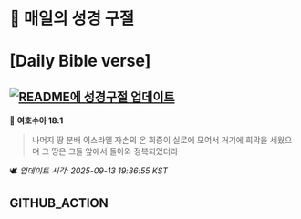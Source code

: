 # 🙏 매일의 성경 구절
# [Daily Bible verse]
## [![README에 성경구절 업데이트](https://github.com/DONGSUKA/first_test/actions/workflows/update-readme-bible.yml/badge.svg)](https://github.com/DONGSUKA/first_test/actions/workflows/update-readme-bible.yml)
<!-- START_BIBLE_VERSE -->
📖 **여호수아 18:1**
> 나머지 땅 분배 이스라엘 자손의 온 회중이 실로에 모여서 거기에 회막을 세웠으며 그 땅은 그들 앞에서 돌아와 정복되었더라

🕊️ _업데이트 시각: 2025-09-13 19:36:55 KST_
  <!-- END_BIBLE_VERSE -->
## GITHUB_ACTION
